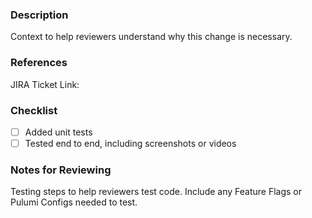 ### Description

Context to help reviewers understand why this change is necessary.

### References

JIRA Ticket Link:

### Checklist

- [ ] Added unit tests
- [ ] Tested end to end, including screenshots or videos

### Notes for Reviewing

Testing steps to help reviewers test code. Include any Feature Flags or Pulumi Configs needed to test.
